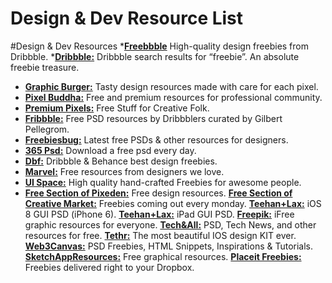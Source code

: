 # Design & Dev Resource List
#Design & Dev Resources
*<a href="http://freebbble.com/" target="_blank" rel="nofollow"><strong>Freebbble</strong></a> High-quality design freebies from Dribbble.
*<a href="https://dribbble.com/search?q=freebie" target="_blank" rel="nofollow"><strong>Dribbble:</strong></a> Dribbble search results for “freebie”. An absolute freebie treasure.
* <a href="http://graphicburger.com/" target="_blank" rel="nofollow"><strong>Graphic Burger:</strong></a> Tasty design resources made with care for each pixel.
* <a href="http://pixelbuddha.net/" target="_blank" rel="nofollow"><strong>Pixel Buddha:</strong></a> Free and premium resources for professional community.
* <a href="http://www.premiumpixels.com/" target="_blank" rel="nofollow"><strong>Premium Pixels:</strong></a> Free Stuff for Creative Folk.
* <a href="http://fribbble.com/" target="_blank" rel="nofollow"><strong>Fribbble:</strong></a> Free PSD resources by Dribbblers curated by Gilbert Pellegrom.
* <a href="http://freebiesbug.com/" target="_blank" rel="nofollow"><strong>Freebiesbug:</strong></a> Latest free PSDs &amp; other resources for designers.
* <a href="http://365psd.com/" target="_blank" rel="nofollow"><strong>365 Psd:</strong></a> Download a free psd every day.
* <a href="http://dbfreebies.co/" target="_blank" rel="nofollow"><strong>Dbf:</strong></a> Dribbble &amp; Behance best design freebies.
* <a href="https://marvelapp.com/resources/" target="_blank" rel="nofollow"><strong>Marvel:</strong></a> Free resources from designers we love.
* <a href="http://uispace.net/" target="_blank" rel="nofollow"><strong>UI Space:</strong></a> High quality hand-crafted Freebies for awesome people.
* <a href="http://www.pixeden.com/free-design-web-resources" target="_blank" rel="nofollow"><strong>Free Section of Pixeden:</strong></a> Free design resources.
<a href="https://creativemarket.com/free-goods" target="_blank" rel="nofollow"><strong>Free Section of Creative Market:</strong></a> Freebies coming out every monday.
<a href="http://www.teehanlax.com/tools/iphone/" target="_blank" rel="nofollow"><strong>Teehan+Lax:</strong></a> iOS 8 GUI PSD (iPhone 6).
<a href="http://www.teehanlax.com/tools/ipad/" target="_blank" rel="nofollow"><strong>Teehan+Lax:</strong></a> iPad GUI PSD.
<a href="http://www.freepik.com/" target="_blank" rel="nofollow"><strong>Freepik:</strong></a> iFree graphic resources for everyone.
<a href="http://www.techandall.com/" target="_blank" rel="nofollow"><strong>Tech&amp;All:</strong></a> PSD, Tech News, and other resources for free.
<a href="http://www.invisionapp.com/tethr" target="_blank" rel="nofollow"><strong>Tethr:</strong></a> The most beautiful IOS design KIT ever.
<a href="http://web3canvas.com/" target="_blank" rel="nofollow"><strong>Web3Canvas:</strong></a> PSD Freebies, HTML Snippets, Inspirations &amp; Tutorials.
<a href="http://www.sketchappsources.com/" target="_blank" rel="nofollow"><strong>SketchAppResources:</strong></a> Free graphical resources.
<a href="http://freebies.placeit.net/" target="_blank" rel="nofollow"><strong>Placeit Freebies:</strong></a> Freebies delivered right to your Dropbox.

